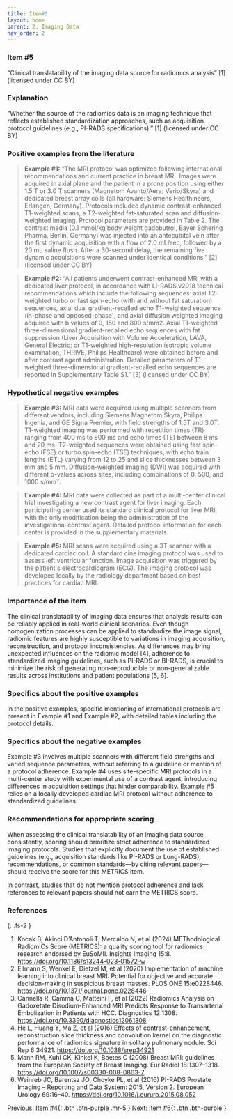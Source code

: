 ```yaml
---
title: Item#5
layout: home
parent: 2. Imaging Data
nav_order: 2
---
```


### Item #5
“Clinical translatability of the imaging data source for radiomics analysis” [1]  (licensed under CC BY)

### Explanation
“Whether the source of the radiomics data is an imaging technique that reflects established standardization approaches, such as acquisition protocol guidelines (e.g., PI-RADS specifications).” [1]  (licensed under CC BY)

### Positive examples from the literature
> **Example #1:** “The MRI protocol was optimized following international recommendations and current practice in breast MRI. Images were acquired in axial plane and the patient in a prone position using either 1.5 T or 3.0 T scanners (Magnetom Avanto/Aera; Verio/Skyra) and dedicated breast array coils (all hardware: Siemens Healthineers, Erlangen, Germany). Protocols included dynamic contrast-enhanced T1-weighted scans, a T2-weighted fat-saturated scan and diffusion-weighted imaging. Protocol parameters are provided in Table 2. The contrast media (0.1 mmol/kg body weight gadobutrol, Bayer Schering Pharma, Berlin, Germany) was injected into an antecubital vein after the first dynamic acquisition with a flow of 2.0 mL/sec, followed by a 20 mL saline flush. After a 30-second delay, the remaining five dynamic acquisitions were scanned under identical conditions.” [2] (licensed under CC BY)

> **Example #2:** “All patients underwent contrast-enhanced MRI with a dedicated liver protocol, in accordance with LI-RADS v2018 technical recommendations which include the following sequences: axial T2-weighted turbo or fast spin-echo (with and without fat saturation) sequences, axial dual gradient-recalled echo T1-weighted sequence (in-phase and opposed-phase), and axial diffusion weighted imaging acquired with b values of 0, 150 and 800 s/mm2. Axial T1-weighted three-dimensional gradient-recalled echo sequences with fat suppression (Liver Acquisition with Volume Acceleration, LAVA, General Electric; or T1-weighted high-resolution isotropic volume examination, THRIVE, Philips Healthcare) were obtained before and after contrast agent administration. Detailed parameters of T1-weighted three-dimensional gradient-recalled echo sequences are reported in Supplementary Table S1.” [3] (licensed under CC BY)

### Hypothetical negative examples
> **Example #3:** MRI data were acquired using multiple scanners from different vendors, including Siemens Magnetom Skyra, Philips Ingenia, and GE Signa Premier, with field strengths of 1.5T and 3.0T. T1-weighted imaging was performed with repetition times (TR) ranging from 400 ms to 800 ms and echo times (TE) between 8 ms and 20 ms. T2-weighted sequences were obtained using fast spin-echo (FSE) or turbo spin-echo (TSE) techniques, with echo train lengths (ETL) varying from 12 to 25 and slice thicknesses between 3 mm and 5 mm. Diffusion-weighted imaging (DWI) was acquired with different b-values across sites, including combinations of 0, 500, and 1000 s/mm².

> **Example #4:** MRI data were collected as part of a multi-center clinical trial investigating a new contrast agent for liver imaging. Each participating center used its standard clinical protocol for liver MRI, with the only modification being the administration of the investigational contrast agent. Detailed protocol information for each center is provided in the supplementary materials.

> **Example #5:** MRI scans were acquired using a 3T scanner with a dedicated cardiac coil. A standard cine imaging protocol was used to assess left ventricular function. Image acquisition was triggered by the patient's electrocardiogram (ECG). The imaging protocol was developed locally by the radiology department based on best practices for cardiac MRI.

### Importance of the item
The clinical translatability of imaging data ensures that analysis results can be reliably applied in real-world clinical scenarios. Even though homogenization processes can be applied to standardize the image signal, radiomic features are highly susceptible to variations in imaging acquisition, reconstruction, and protocol inconsistencies. As differences may bring unexpected influences on the radiomic model [4], adherence to standardized imaging guidelines, such as PI-RADS or BI-RADS, is crucial to minimize the risk of generating non-reproducible or non-generalizable results across institutions and patient populations [5, 6]. 
### Specifics about the positive examples
In the positive examples, specific mentioning of international protocols are present in Example #1 and Example #2, with detailed tables including the protocol details. 
### Specifics about the negative examples
Example #3 involves multiple scanners with different field strengths and varied sequence parameters, without referring to a guideline or mention of a protocol adherence. Example #4 uses site-specific MRI protocols in a multi-center study with experimental use of a contrast agent, introducing differences in acquisition settings that hinder comparability. Example #5 relies on a locally developed cardiac MRI protocol without adherence to standardized guidelines.
### Recommendations for appropriate scoring
When assessing the clinical translatability of an imaging data source consistently, scoring should prioritize strict adherence to standardized imaging protocols. Studies that explicitly document the use of established guidelines (e.g., acquisition standards like PI-RADS or Lung-RADS), recommendations, or common standards—by citing relevant papers—should receive the score for this METRICS item.

In contrast, studies that do not mention protocol adherence and lack references to relevant papers should not earn the METRICS score.
### References

{: .fs-2 }

1. 	Kocak B, Akinci D’Antonoli T, Mercaldo N, et al (2024) METhodological RadiomICs Score (METRICS): a quality scoring tool for radiomics research endorsed by EuSoMII. Insights Imaging 15:8. https://doi.org/10.1186/s13244-023-01572-w
2. 	Ellmann S, Wenkel E, Dietzel M, et al (2020) Implementation of machine learning into clinical breast MRI: Potential for objective and accurate decision-making in suspicious breast masses. PLOS ONE 15:e0228446. https://doi.org/10.1371/journal.pone.0228446
3. 	Cannella R, Cammà C, Matteini F, et al (2022) Radiomics Analysis on Gadoxetate Disodium-Enhanced MRI Predicts Response to Transarterial Embolization in Patients with HCC. Diagnostics 12:1308. https://doi.org/10.3390/diagnostics12061308
4. 	He L, Huang Y, Ma Z, et al (2016) Effects of contrast-enhancement, reconstruction slice thickness and convolution kernel on the diagnostic performance of radiomics signature in solitary pulmonary nodule. Sci Rep 6:34921. https://doi.org/10.1038/srep34921
5. 	Mann RM, Kuhl CK, Kinkel K, Boetes C (2008) Breast MRI: guidelines from the European Society of Breast Imaging. Eur Radiol 18:1307–1318. https://doi.org/10.1007/s00330-008-0863-7
6. 	Weinreb JC, Barentsz JO, Choyke PL, et al (2016) PI-RADS Prostate Imaging – Reporting and Data System: 2015, Version 2. European Urology 69:16–40. https://doi.org/10.1016/j.eururo.2015.08.052

[Previous: Item #4](https://radiomic.github.io/METRICS-E3/docs/Imaging%20Data%20(Item%204-7)/Item%204.html){: .btn .btn-purple  .mr-5  }
[Next: Item #6](https://radiomic.github.io/METRICS-E3/docs/Imaging%20Data%20(Item%204-7)/Item%206.html){: .btn .btn-purple   }
